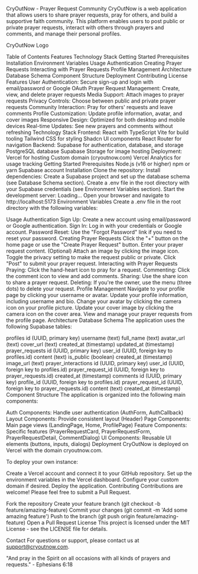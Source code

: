 CryOutNow - Prayer Request Community
CryOutNow is a web application that allows users to share prayer requests, pray for others, and build a supportive faith community. This platform enables users to post public or private prayer requests, interact with others through prayers and comments, and manage their personal profiles.

CryOutNow Logo

Table of Contents
Features
Technology Stack
Getting Started
Prerequisites
Installation
Environment Variables
Usage
Authentication
Creating Prayer Requests
Interacting with Prayer Requests
Profile Management
Architecture
Database Schema
Component Structure
Deployment
Contributing
License
Features
User Authentication: Secure sign-up and login with email/password or Google OAuth
Prayer Request Management: Create, view, and delete prayer requests
Media Support: Attach images to prayer requests
Privacy Controls: Choose between public and private prayer requests
Community Interaction: Pray for others' requests and leave comments
Profile Customization: Update profile information, avatar, and cover images
Responsive Design: Optimized for both desktop and mobile devices
Real-time Updates: See new prayers and comments without refreshing
Technology Stack
Frontend:
React with TypeScript
Vite for build tooling
Tailwind CSS for styling
Shadcn UI components
React Router for navigation
Backend:
Supabase for authentication, database, and storage
PostgreSQL database
Supabase Storage for image hosting
Deployment:
Vercel for hosting
Custom domain (cryoutnow.com)
Vercel Analytics for usage tracking
Getting Started
Prerequisites
Node.js (v16 or higher)
npm or yarn
Supabase account
Installation
Clone the repository:
Install dependencies:
Create a Supabase project and set up the database schema (see Database Schema section).
Create a .env file in the root directory with your Supabase credentials (see Environment Variables section).
Start the development server:
Loading...
Open your browser and navigate to http://localhost:5173
Environment Variables
Create a .env file in the root directory with the following variables:

Usage
Authentication
Sign Up: Create a new account using email/password or Google authentication.
Sign In: Log in with your credentials or Google account.
Password Reset: Use the "Forgot Password" link if you need to reset your password.
Creating Prayer Requests
Click the "+" button on the home page or use the "Create Prayer Request" button.
Enter your prayer request content.
(Optional) Attach an image by clicking the image icon.
Toggle the privacy setting to make the request public or private.
Click "Post" to submit your prayer request.
Interacting with Prayer Requests
Praying: Click the hand-heart icon to pray for a request.
Commenting: Click the comment icon to view and add comments.
Sharing: Use the share icon to share a prayer request.
Deleting: If you're the owner, use the menu (three dots) to delete your request.
Profile Management
Navigate to your profile page by clicking your username or avatar.
Update your profile information, including username and bio.
Change your avatar by clicking the camera icon on your profile picture.
Update your cover image by clicking the camera icon on the cover area.
View and manage your prayer requests from the profile page.
Architecture
Database Schema
The application uses the following Supabase tables:

profiles
id (UUID, primary key)
username (text)
full_name (text)
avatar_url (text)
cover_url (text)
created_at (timestamp)
updated_at (timestamp)
prayer_requests
id (UUID, primary key)
user_id (UUID, foreign key to profiles.id)
content (text)
is_public (boolean)
created_at (timestamp)
image_url (text)
prayer_interactions
id (UUID, primary key)
user_id (UUID, foreign key to profiles.id)
prayer_request_id (UUID, foreign key to prayer_requests.id)
created_at (timestamp)
comments
id (UUID, primary key)
profile_id (UUID, foreign key to profiles.id)
prayer_request_id (UUID, foreign key to prayer_requests.id)
content (text)
created_at (timestamp)
Component Structure
The application is organized into the following main components:

Auth Components: Handle user authentication (AuthForm, AuthCallback)
Layout Components: Provide consistent layout (Header)
Page Components: Main page views (LandingPage, Home, ProfilePage)
Feature Components: Specific features (PrayerRequestCard, PrayerRequestForm, PrayerRequestDetail, CommentDialog)
UI Components: Reusable UI elements (buttons, inputs, dialogs)
Deployment
CryOutNow is deployed on Vercel with the domain cryoutnow.com.

To deploy your own instance:

Create a Vercel account and connect it to your GitHub repository.
Set up the environment variables in the Vercel dashboard.
Configure your custom domain if desired.
Deploy the application.
Contributing
Contributions are welcome! Please feel free to submit a Pull Request.

Fork the repository
Create your feature branch (git checkout -b feature/amazing-feature)
Commit your changes (git commit -m 'Add some amazing feature')
Push to the branch (git push origin feature/amazing-feature)
Open a Pull Request
License
This project is licensed under the MIT License - see the LICENSE file for details.

Contact
For questions or support, please contact us at support@cryoutnow.com.

"And pray in the Spirit on all occasions with all kinds of prayers and requests." - Ephesians 6:18


